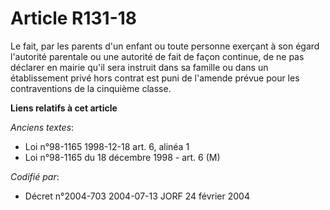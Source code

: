 # Article R131-18

Le fait, par les parents d'un enfant ou toute personne exerçant à son égard l'autorité parentale ou une autorité de fait de
façon continue, de ne pas déclarer en mairie qu'il sera instruit dans sa famille ou dans un établissement privé hors contrat
est puni de l'amende prévue pour les contraventions de la cinquième classe.

**Liens relatifs à cet article**

_Anciens textes_:

  - Loi n°98-1165 1998-12-18 art. 6, alinéa 1
  - Loi n°98-1165 du 18 décembre 1998 - art. 6 (M)

_Codifié par_:

  - Décret n°2004-703 2004-07-13 JORF 24 février 2004
